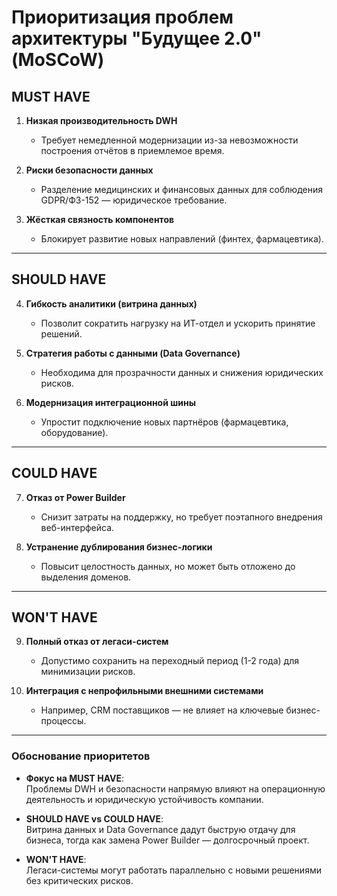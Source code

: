 # Приоритизация проблем архитектуры "Будущее 2.0" (MoSCoW)

## **MUST HAVE**
1. **Низкая производительность DWH**  
   - Требует немедленной модернизации из-за невозможности построения отчётов в приемлемое время.

2. **Риски безопасности данных**  
   - Разделение медицинских и финансовых данных для соблюдения GDPR/ФЗ-152 — юридическое требование.

3. **Жёсткая связность компонентов**  
   - Блокирует развитие новых направлений (финтех, фармацевтика).

---

## **SHOULD HAVE**
4. **Гибкость аналитики (витрина данных)**  
   - Позволит сократить нагрузку на ИТ-отдел и ускорить принятие решений.

5. **Стратегия работы с данными (Data Governance)**  
   - Необходима для прозрачности данных и снижения юридических рисков.

6. **Модернизация интеграционной шины**  
   - Упростит подключение новых партнёров (фармацевтика, оборудование).

---

## **COULD HAVE**
7. **Отказ от Power Builder**  
   - Снизит затраты на поддержку, но требует поэтапного внедрения веб-интерфейса.

8. **Устранение дублирования бизнес-логики**  
   - Повысит целостность данных, но может быть отложено до выделения доменов.

---

## **WON'T HAVE**
9. **Полный отказ от легаси-систем**  
   - Допустимо сохранить на переходный период (1-2 года) для минимизации рисков.

10. **Интеграция с непрофильными внешними системами**  
    - Например, CRM поставщиков — не влияет на ключевые бизнес-процессы.

---

### **Обоснование приоритетов**
- **Фокус на MUST HAVE**:  
  Проблемы DWH и безопасности напрямую влияют на операционную деятельность и юридическую устойчивость компании.

- **SHOULD HAVE vs COULD HAVE**:  
  Витрина данных и Data Governance дадут быструю отдачу для бизнеса, тогда как замена Power Builder — долгосрочный проект.

- **WON'T HAVE**:  
  Легаси-системы могут работать параллельно с новыми решениями без критических рисков.